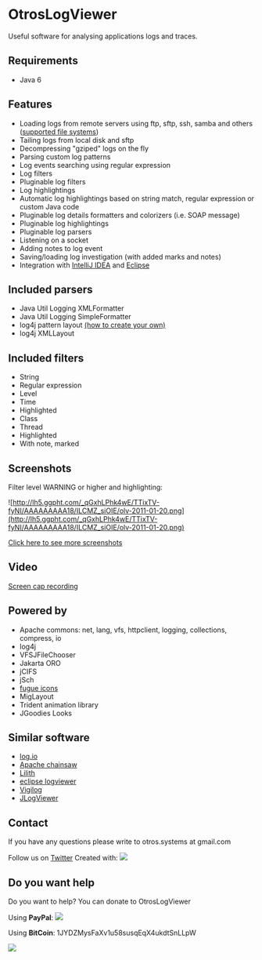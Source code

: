 # OtrosLogViewer
Useful software for analysing applications logs and traces.

## Requirements
  * Java 6

## Features
  * Loading logs from remote servers using ftp, sftp, ssh, samba and others ([supported file systems](http://commons.apache.org/vfs/filesystems.html))
  * Tailing logs from local disk and sftp
  * Decompressing "gziped" logs on the fly
  * Parsing custom log patterns
  * Log events searching using regular expression
  * Log filters
  * Pluginable log filters
  * Log highlightings
  * Automatic log highlightings based on string match, regular expression or custom Java code
  * Pluginable log details formatters and colorizers (i.e. SOAP message)
  * Pluginable log highlightings
  * Pluginable log parsers
  * Listening on a socket
  * Adding notes to log event
  * Saving/loading log investigation (with added marks and notes)
  * Integration with [IntelliJ IDEA](https://github.com/otros-systems/otroslogviewer/wiki/JumpToCode) and [Eclipse](https://github.com/otros-systems/otroslogviewer/wiki/JumpToCode)


## Included parsers
  * Java Util Logging XMLFormatter
  * Java Util Logging SimpleFormatter
  * log4j pattern layout [(how to create your own)](https://github.com/otros-systems/otroslogviewer/wiki/Log4jPatternLayout)
  * log4j XMLLayout

## Included filters
  * String
  * Regular expression
  * Level
  * Time
  * Highlighted
  * Class
  * Thread
  * Highlighted
  * With note, marked


## Screenshots

Filter level WARNING or higher and highlighting:

![http://lh5.ggpht.com/_qGxhLPhk4wE/TTixTV-fyNI/AAAAAAAAA18/ILCMZ_siOIE/olv-2011-01-20.png](http://lh5.ggpht.com/_qGxhLPhk4wE/TTixTV-fyNI/AAAAAAAAA18/ILCMZ_siOIE/olv-2011-01-20.png)

[Click here to see more screenshots](https://github.com/otros-systems/otroslogviewer/wiki/Screenshots)

## Video
[Screen cap recording ](https://github.com/otros-systems/otroslogviewer/wiki/Wideo)

## Powered by
  * Apache commons: net, lang, vfs, httpclient, logging, collections, compress, io
  * log4j
  * VFSJFileChooser
  * Jakarta ORO
  * jCIFS
  * jSch
  * [fugue icons](http://code.google.com/p/fugue-icons-src/)
  * MigLayout
  * Trident animation library
  * JGoodies Looks

## Similar software
  * [log.io](http://logio.org/)
  * [Apache chainsaw](http://logging.apache.org/chainsaw/index.html)
  * [Lilith](http://lilith.huxhorn.de/)
  * [eclipse logviewer](http://code.google.com/a/eclipselabs.org/p/logviewer/)
  * [Vigilog](http://vigilog.sourceforge.net/index.html)
  * [JLogViewer](http://sourceforge.net/projects/jlogviewer/)

## Contact
If you have any questions please write to otros.systems at gmail.com

Follow us on [Twitter](https://twitter.com/OtrosSystems)
Created with: [![](http://www.jetbrains.com/idea/opensource/img/all/banners/idea125x37_white.gif)](http://www.jetbrains.com/idea/)


## Do you want help
Do you want to help? You can donate to OtrosLogViewer

Using **PayPal**:
[![](https://www.paypalobjects.com/webstatic/mktg/logo-center/PP_Acceptance_Marks_for_LogoCenter_76x48.png)](https://www.paypal.com/cgi-bin/webscr?cmd=_donations&business=GJUQP3X5FMUQU&lc=US&item_name=OtrosLogViewer%20%2d%20donate&currency_code=USD&bn=PP%2dDonationsBF%3abtn_donateCC_LG%2egif%3aNonHosted)

Using **BitCoin**: 1JYDZMysFaXv1u58susqEqX4ukdtSnLLpW

[![](http://petition.stopsoftwarepatents.eu/banner/171006582880/ssp-362-60.gif)](http://petition.stopsoftwarepatents.eu/171006582880/)


